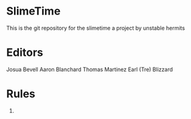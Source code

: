 # SlimeTime
This is the git repository for the slimetime a project by unstable hermits 

# Editors
Josua Bevell
Aaron Blanchard
Thomas Martinez
Earl (Tre) Blizzard

# Rules
1.
